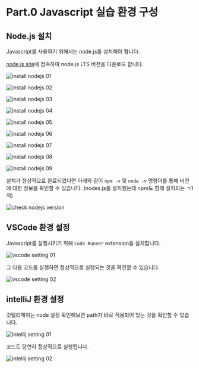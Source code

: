 # Part.0 Javascript 실습 환경 구성

## Node.js 설치

Javascript를 사용하기 위해서는 node.js를 설치해야 합니다.

[node.js site](https://nodejs.org/en/)에 접속하여 node.js LTS 버전을 다운로드 합니다.

![install nodejs 01](images/part0/install_nodejs_01.png)

![install nodejs 02](images/part0/install_nodejs_02.png)

![install nodejs 03](images/part0/install_nodejs_03.png)

![install nodejs 04](images/part0/install_nodejs_04.png)

![install nodejs 05](images/part0/install_nodejs_05.png)

![install nodejs 06](images/part0/install_nodejs_06.png)

![install nodejs 07](images/part0/install_nodejs_07.png)

![install nodejs 08](images/part0/install_nodejs_08.png)

![install nodejs 09](images/part0/install_nodejs_09.png)

설치가 정상적으로 완료되었다면 아래와 같이 `npm -v` 및 `node -v` 명령어를 통해 버전에 대한 정보를 확인할 수 있습니다. (nodes.js를 설치했는데 npm도 함께 설치되는 ㄱ1적)

![check nodejs version](images/part0/check_nodejs_version.png)

## VSCode 환경 설정

Javascript를 실행시키기 위해 `Code Runner` extension을 설치합니다.

![vscode setting 01](images/part0/vscode_setting_01.png)

그 다음 코드를 실행하면 정상적으로 실행되는 것을 확인할 수 있습니다.

![vscode setting 02](images/part0/vscode_setting_02.png)

## intelliJ 환경 설정

갓텔리제이는 node 설정 확인해보면 path가 바로 적용되어 있는 것을 확인할 수 있습니다.

![intellij setting 01](images/part0/intellij_setting_01.png)

코드도 당연히 정상적으로 실행됩니다.

![intellij setting 02](images/part0/intellij_setting_01.png)
